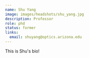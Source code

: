```yaml
---
name: Shu Yang
image: images/headshots/shu_yang.jpg
description: Professor
role: phd
status: former
links:
  email: shuyang@optics.arizona.edu
---
```


This is Shu's bio!
